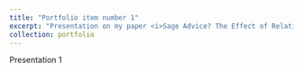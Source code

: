 ```yaml
---
title: "Portfolio item number 1"
excerpt: "Presentation on my paper <i>Sage Advice? The Effect of Relative Adviser Experience on Hawkish Foreign Policy Decisionmaking.<i> <embed src="{{ base_path }}/files/Sage_Advice_Robbins_Poster.pdf" width="800" height="600"  type="application/pdf">
collection: portfolio
---
```


Presentation 1
